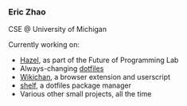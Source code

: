 ### Eric Zhao

CSE @ University of Michigan

Currently working on:
-   [Hazel](https://hazel.org), as part of the Future of Programming Lab
-   Always-changing [dotfiles](https://github.com/Dophin2009/dotfiles)
-   [Wikichan](https://github.com/Dophin2009/wikichan), a browser extension and userscript
-   [shelf](https://github.com/Dophin2009/shelf), a dotfiles package manager
-   Various other small projects, all the time
